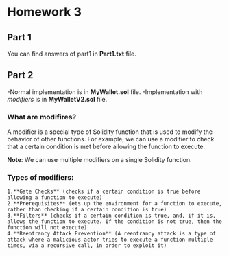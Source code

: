 # Homework 3

## Part 1
You can find answers of part1 in **Part1.txt** file.

## Part 2
-Normal implementation is in **MyWallet.sol** file.
-Implementation with _modifiers_ is in **MyWalletV2.sol** file.

### What are modifires?
A modifier is a special type of Solidity function that is used to modify the behavior of other functions. For example, we can use a modifier to check that a certain condition is met before allowing the function to execute.

**Note**:
    We can use multiple modifiers on a single Solidity function.

### Types of modifiers:
    1.**Gate Checks** (checks if a certain condition is true before allowing a function to execute)
    2.**Prerequisites** (ets up the environment for a function to execute, rather than checking if a certain condition is true)
    3.**Filters** (checks if a certain condition is true, and, if it is, allows the function to execute. If the condition is not true, then the function will not execute)
    4.**Reentrancy Attack Prevention** (A reentrancy attack is a type of attack where a malicious actor tries to execute a function multiple times, via a recursive call, in order to exploit it)